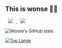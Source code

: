 ## This is wonse 🙋‍♂️

<a href="https://www.instagram.com//">
    <img 
        src="http://img.shields.io/badge/-instagram-222222?style=flat&logo=instagram&link=https://www.instagram.com/s._.wonse/"
        style="height : auto; margin-left : 10px; margin-right : 10px;"/>
</a>
<a href="https://velog.io/@shinwonse">
    <img 
        src="http://img.shields.io/badge/-velog-222222?style=flat&logo=Vector Logo Zone&link=https://velog.io/@shinwonse"
        style="height : auto; margin-left : 10px; margin-right : 10px;"/>
</a>

![Wonse's GitHub stats](https://github-readme-stats.vercel.app/api?username=shinwonse&show_icons=true&theme=dracula)

[![Top Langs](https://github-readme-stats.vercel.app/api/top-langs/?username=shinwonse&layout=compact&theme=dracula&langs_count=5&hide=html&)](https://github.com/anuraghazra/github-readme-stats)
